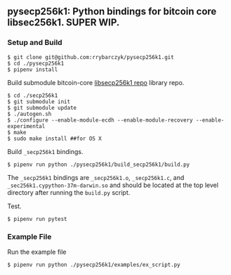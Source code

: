 ## pysecp256k1: Python bindings for bitcoin core libsec256k1. SUPER WIP.

### Setup and Build

```
$ git clone git@github.com:rrybarczyk/pysecp256k1.git
$ cd ./pysecp256k1
$ pipenv install
```

Build submodule bitcoin-core [libsecp256k1 repo](https://github.com/bitcoin-core/secp256k1.git) library repo.

```
$ cd ./secp256k1
$ git submodule init
$ git submodule update
$ ./autogen.sh
$ ./configure --enable-module-ecdh --enable-module-recovery --enable-experimental
$ make
$ sudo make install ##for OS X
```

Build `_secp256k1` bindings.

```
$ pipenv run python ./pysecp256k1/build_secp256k1/build.py
```

The `_secp256k1` bindings are `_secp256k1.o`, `_secp256k1.c`, and `_sec256k1.cypython-37m-darwin.so` and should be located at the top level directory after running the `build.py` script.

Test.

```
$ pipenv run pytest
```

### Example File
Run the example file

```
$ pipenv run python ./pysecp256k1/examples/ex_script.py
```

